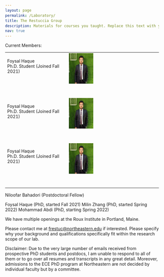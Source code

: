 ```yaml
---
layout: page
permalink: /Laboratory/
title: The Restuccia Group
description: Materials for courses you taught. Replace this text with your description.
nav: true
---
```


Current Members:


<table style="width: 100%;">
    <tbody>
        <tr>
            <td style="width: 33.2948%;">Foysal Haque<br>Ph.D. Student (Joined Fall 2021)<br><br></td>
            <td style="width: 49.9422%;"><img src="/assets/img/Foysal.jpeg" alt="Foysal" width="80" height="100"></td>
        </tr>
        <tr>
            <td style="width: 33.2948%;"><br><br></td>
            <td style="width: 49.9422%;"><br></td>
        </tr>
        <tr>
            <td style="width: 33.2948%;">Foysal Haque<br>Ph.D. Student (Joined Fall 2021)<br><br></td>
            <td style="width: 49.9422%;"><img src="/assets/img/Foysal.jpeg" alt="Foysal" width="80" height="100"></td>
        </tr>
        <tr>
            <td style="width: 33.2948%;"><br><br></td>
            <td style="width: 49.9422%;"><br></td>
        </tr>
        <tr>
            <td style="width: 33.2948%;">Foysal Haque<br>Ph.D. Student (Joined Fall 2021)<br><br></td>
            <td style="width: 49.9422%;"><img src="/assets/img/Foysal.jpeg" alt="Foysal" width="80" height="100"></td>
        </tr>
        <tr>
            <td style="width: 33.2948%;"><br><br></td>
            <td style="width: 49.9422%;"><br></td>
        </tr>
    </tbody>
</table>

Niloofar Bahadori (Postdoctoral Fellow)

Foysal Haque (PhD, started Fall 2021)
Milin Zhang (PhD, started Spring 2022)
Mohammad Abdi (PhD, starting Spring 2022)

We have multiple openings at the Roux Institute in Portland, Maine.

Please contact me at frestuc@northeastern.edu if interested. Please specify why your background and qualifications specifically fit within the research scope of our lab.

Disclaimer: Due to the very large number of emails received from prospective PhD students and postdocs, I am unable to respond to all of them or to go over all resumes and transcripts in any great detail. Moreover, admissions to the ECE PhD program at Northeastern are not decided by individual faculty but by a committee.
